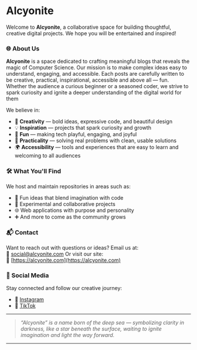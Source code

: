 # Alcyonite
Welcome to **Alcyonite**, a collaborative space for building thoughtful, creative digital projects. We hope you will be entertained and inspired!

### 🌐 About Us
**Alcyonite** is a space dedicated to crafting meaningful blogs that reveals the magic of Computer Science. Our mission is to make complex ideas easy to understand, engaging, and accessible. Each posts are carefully written to be creative, practical, inspirational, accessible and above all — fun. Whether the audience a curious beginner or a seasoned coder, we strive to spark curiosity and ignite a deeper understanding of the digital world for them

We believe in:
- 🎨 **Creativity** — bold ideas, expressive code, and beautiful design
- 💡 **Inspiration** — projects that spark curiosity and growth
- 🎈 **Fun** — making tech playful, engaging, and joyful
- 🔧 **Practicality** — solving real problems with clean, usable solutions
- 🌍 **Accessibility** — tools and experiences that are easy to learn and welcoming to all audiences  

### 🛠️ What You'll Find
We host and maintain repositories in areas such as:
- 💭 Fun ideas that blend imagination with code  
- 🧪 Experimental and collaborative projects  
- 🌐 Web applications with purpose and personality  
- ➕ And more to come as the community grows 

### 📬 Contact
Want to reach out with questions or ideas? Email us at:  
📧 social@alcyonite.com
Or visit our site:  
🔗 [https://alcyonite.com](https://alcyonite.com)

### 📱 Social Media
Stay connected and follow our creative journey:
- 📸 [Instagram](https://www.instagram.com/thealcyonite)  
- 🎥 [TikTok](https://www.tiktok.com/@thealcyonite)


---
> *“Alcyonite” is a name born of the deep sea — symbolizing clarity in darkness, like a star beneath the surface, waiting to ignite imagination and light the way forward.*
---

